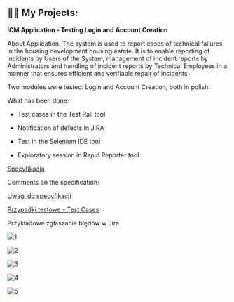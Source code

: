 
<h2>👨‍💻 My Projects:</h2>

<b>ICM Application - Testing Login and Account Creation</b>

About Application:
The system is used to report cases of technical failures in the housing development
housing estate. It is to enable reporting of incidents by Users of the
System, management of incident reports by Administrators and handling of
incident reports by Technical Employees in a manner that ensures
efficient and verifiable repair of incidents. 

Two modules were tested: Login and Account Creation, both in polish. 

What has been done:

- Test cases in the Test Rail tool

- Notification of defects in JIRA

- Test in the Selenium IDE tool

- Exploratory session in Rapid Reporter tool

<a href="https://github.com/kolorobot/spring-mvc-icm-demo/wiki" > Specyfikacja </a>

Comments on the specification: 

<a href="https://docs.google.com/spreadsheets/d/1Tmceu7DK0Adg5c_vEvVPQktEieqqe1Bz-htz2u1UxYg/edit?usp=sharing" > Uwagi do specyfikacji </a>

<a href="https://docs.google.com/spreadsheets/d/1Tmceu7DK0Adg5c_vEvVPQktEieqqe1Bz-htz2u1UxYg/edit?usp=sharing" > Przypadki testowe - Test Cases </a>

Przykładowe zgłaszanie błędów w Jira

![1](https://user-images.githubusercontent.com/127402842/225184348-20e9afde-5bd6-4c9d-bd16-fab6b0529a11.png)

![2](https://user-images.githubusercontent.com/127402842/225184533-2d5e3232-dd01-47d3-a5ce-9163b9a00012.png)

![3](https://user-images.githubusercontent.com/127402842/225184813-d1072b01-fb9b-453c-bc5c-26bb43a5343e.png)

![4](https://user-images.githubusercontent.com/127402842/225184931-7504a78f-85b6-4521-ba61-da4a4571b40e.png)

![5](https://user-images.githubusercontent.com/127402842/225184966-4323514b-ce60-4a73-b8ae-8064d0df8ab8.png)

